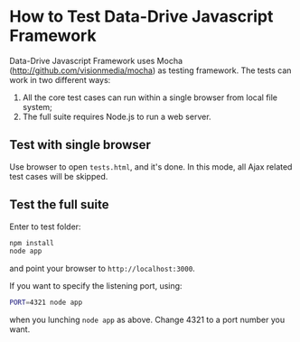 How to Test Data-Drive Javascript Framework
===========================================

Data-Drive Javascript Framework uses Mocha (http://github.com/visionmedia/mocha) as testing framework.
The tests can work in two different ways:

1. All the core test cases can run within a single browser from local file system;
2. The full suite requires Node.js to run a web server.

Test with single browser
------------------------

Use browser to open ```tests.html```, and it's done. In this mode, all Ajax related test cases will be skipped.

Test the full suite
-------------------

Enter to test folder:

```bash
npm install
node app
```

and point your browser to ```http://localhost:3000```.

If you want to specify the listening port, using:

```bash
PORT=4321 node app
```

when you lunching ```node app``` as above. Change 4321 to a port number you want.